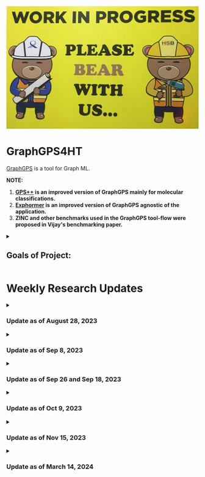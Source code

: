<img title="This Week's Update" alt="Alt text" src="WIP.jpeg">


# GraphGPS4HT

[GraphGPS](https://proceedings.neurips.cc/paper_files/paper/2022/file/5d4834a159f1547b267a05a4e2b7cf5e-Paper-Conference.pdf) is a tool for Graph ML. 

**NOTE:** 
1. **[GPS++](https://arxiv.org/pdf/2212.02229.pdf) is an improved version of GraphGPS mainly for molecular classifications.**
2. **[Exphormer](https://github.com/hamed1375/Exphormer) is an improved version of GraphGPS agnostic of the application.**
3. **ZINC and other benchmarks used in the GraphGPS tool-flow were proposed in Vijay's benchmarking paper.**

<details>
  
  <summary> 
    
  ## Goals of Project:
    
  </summary>

1. **Train GraphGPS on HT dataset**

    a) Phases through which the training goes (**GOT A HIGH-LEVEL IDEA FROM IMPLEMENTATION PERSPECTIVE; EXPLAINED BELOW ALL THE INFORMATION I HAVE DISCOVERED SO FAR ABOUT THE OVERALL WORKFLOW OF GRAPHGPS; I WANT MORE CLARITY**) (**Done by $\color{red}{28.08.2023}$**)

    b) Where are the hyperparameters set?(**Done by $\color{red}{28.08.023}$**)

    c) Understand the meaning of the hyperparameters (**NEED TO DICUSS WITH VIJAY ABOUT THE HYPERPARAMETERS THAT I DIDN'T UNDERSTAND**)

    d) How a dataset is called? (**Done by $\color{red}{08.09.2023}$**)

    e) How to add a new dataset to GraphGPS? How to call the new dataset? (**Done by $\color{red}{08.09.2023}$**)

    f) Convert the TrustHub benchmarks using the ckt-to-graph conversion code of HW2VEC (**Work-In-Progress**)

    g) Train GraphGPS using the TrustHub graphs. Tune hyperparameters. (**Near Future**)

3. **Compare with other GNN-based tools (trained on the same dataset and tested on the same dataset).**
4. **Proliferate the TrustHub dataset using the [GAINESIS tool](https://www.mdpi.com/2079-9292/11/2/245), [S. Bhunia's tool](https://arxiv.org/pdf/2204.08580.pdf) and another tool (can't recall the title; need to check my collection of papers)**
5. **Extend the work to node classification**
6. **Improve the GraphGPS tool - for HT detection or in general**

</details>

# Weekly Research Updates

<details>
  <summary> 
    
  ### Update as of August 28, 2023
  
  </summary>

<details>
  <summary> 
    
## Workflow of GraphGPS (in Short):

 </summary>

**Parse arguments of the execution command from CLI** 

⬇️

**Extract the location of configuration file from the list of arguments** 

⬇️

**Set default values of parameters of the experiment** 

⬇️

**Load configurations from the above configuration file  and also any configuration specifically mentioned  through command line** 

 ⬇️

**Set output directory where the results are stored** 

⬇️

**Combine the configurations specified in the user-given configuration file and the default values of unspecified configurations from `graphgym/config.py` and from the configuration files in `graphgps/config` into the `config.yaml` file in `custom_out_dir`**

⬇️

**create run-directory (in `custom_out_dir`) during each run of experiment** 

⬇️

**create dataset loader, a logger that logs info in `logging.log` inside the run-directory, create model, optimizer and an LR scheduler**

⬇️

**Perform training**

⬇️

**Display best epoch and the corresponding performances on training, validation and test sets.**

</details>

<details>
  
<summary>
  
## Steps in GrahGPS Workflow (in Detail):

</summary>

1. Load cmd line args
```
args = parse_args()
print (args)
```
args: `Namespace(cfg_file='configs/GPS/zinc-GPS+RWSE.yaml', repeat=1, mark_done=False, opts=['wandb.use', 'False'])`

Parses the command line for arguments like `cfg` - configuration file path, `repeat` - the number of repeated jobs, `mark_done` - marking yaml as done after a job has finished, `opt` - configuration options.

The configurations for the executed experiment (`python main.py --cfg configs/GPS/zinc-GPS+RWSE.yaml  wandb.use False`) are given in the file: `configs/GPS/zinc-GPS+RWSE.yaml`

The default values of these and other unspecified parameters in this file are stated in the `set_cfg(cfg)` method of the file:  https://github.com/snap-stanford/GraphGym/blob/master/graphgym/config.py

Note that some of the parameters in `configs/GPS/zinc-GPS+RWSE.yaml` are custom defined for this project and not present in the `set_cfg` method. The default values of these custom parameters are stated in https://github.com/rampasek/GraphGPS/tree/main/graphgps/config

The `set_cfg()` method combines the default values of the parameters of GraphGym and those of the custom parameters of the project. This is done by the following code snippet in `set_cfg()`:

```
for func in register.config_dict.values():
        func(cfg)
```
:thinking: :thinking: :thinking:<span style="color:red">**I AM STILL NOT CLEAR ABOUT HOW THE** </span> `config_dict` <span style="color:red"> **DICTIONARY IS POPULATED WITH KEYS AND VALUES. WHICH CODE CARRIES IT OUT?** </span>:thinking: :thinking: :thinking:

2. Load config file
```
    set_cfg(cfg)
    load_cfg(cfg, args)
    custom_set_out_dir(cfg, args.cfg_file, cfg.name_tag)
    dump_cfg(cfg)
```
**set_cfg(cfg)**: Sets default values of parameters of the experiment. The default values of these and other unspecified parameters in this file are stated in the `set_cfg(cfg)` method of the file:  https://github.com/snap-stanford/GraphGym/blob/master/graphgym/config.py

Note that the parameters in 'configs/GPS/zinc-GPS+RWSE.yaml' custom defined for this project are not present in the `set_cfg` method of GraphGym. The default values of these custom parameters are stated in the .py files of https://github.com/rampasek/GraphGPS/tree/main/graphgps/config

**load_cfg(cfg, args)**: Loads configurations from the configuration file mentioned in command line and also any configuration specifically mentioned  through command line.

**custom_set_out_dir(cfg, args.cfg_file, cfg.name_tag)**: result is the `custom_out_dir` (= 'results/' + 'zinc-GPS+RWSE')

**dump_cfg(cfg)**: Combines the configurations specified in the configuration file (e.g. 'configs/GPS/zinc-GPS+RWSE.yaml'; argument in CLI)  and the default values of unspecified configurations from `graphgym/config.py` to `custom_out_dir`.

3. `custom_set_run_dir(cfg, run_id)`: it sets custom output directory for each experiment run. Inside the custom output directory (here, 'results/zinc-GPS+RWSE'), a separate directory is created during each run. The title of this directory is the run-id.

4. `set_printing`: set printing options

5. Set split index (to choose which split to use in case of multiple available splits), seed, and run id as per the current run.

6. If configured for pretrained model, update `cfg` from the pretrained-model configurations in `pretrained_cfg_fname` (= `osp.join(cfg.pretrained.dir, 'config.yaml'`); e.g. `/home/sumandeb/GraphGPS/pretrained/pcqm4m-GPS+RWSE.deep/config.yaml`). This is done by `load_pretrained_model_cfg(cfg)` in `GraphGPS/graphgps/finetuning.py`

7. `seed_everything`: sets the seed for generating random numbers in pytorch

8. `create_loader()`: creates loaders for each dataset. It is in `GraphGym/graphgym/loader.py`

9. `create_logger()`: create a list of logger objects. It is in `GraphGPS/graphgps/logger.py`

10. `create_model()`: Creates and returns a Python dictionary to register a model. It is in `GraphGym/graphgym/model_builder.py`. Result of `print(f'model:{model}')` is given at the end of this note.

11. If pretrained model is provided, `init_model_from_pretrained()`: uploads the `pretrained_dict` to the `state_dict` of the model (created using `create_model()`).

12. `create_optimizer()`: It is located in `GraphGym/graphgym/optimizer.py`. It loads an ADAM or SGD optimizer as per the configurations (`config.optim`) in `results/'benchmarkname'/config.yaml`

13. `create_scheduler()`: Creates a config-driven LR scheduler. It is located in `GraphGym/graphgym/optimizer.py`

14. ```
    logging.info(model)
    logging.info(cfg)
    cfg.params = params_count(model)
    logging.info('Num parameters: %s', cfg.params)```

It logs the model, configurations and the given string+variable (`cfg.params`) into `results/'benchmark-name'/logging.log`. 
Note:`logging.info(f"some_string {some_variable}")`: Python provides a module called `logging` for logging messages. 



15. Perform training: Executed by `train_dict[cfg.train.mode](loggers, loaders, model, optimizer,scheduler)`

16. `agg_runs()`: aggregates the training, validation and test results of each epoch and prints the best epoch and the corresponding statistics.


Upon executing the command `python main.py --cfg configs/GPS/zinc-GPS+RWSE.yaml  wandb.use False`,  the details of the training, validation, testing of an epoch , say epoch 1291, are output as:
```
train: {'epoch': 1291, 'time_epoch': 18.93798, 'eta': 13315.24609, 'eta_hours': 3.69868, 'loss': 0.02500516, 'lr': 0.00029223, 'params': 423717, 'time_iter': 0.0605, 'mae': 0.02501, 'r2': 0.9997, 'spearmanr': 0.99983, 'mse': 0.00122, 'rmse': 0.03492}

val: {'epoch': 1291, 'time_epoch': 0.4733, 'loss': 0.08178774, 'lr': 0, 'params': 423717, 'time_iter': 0.01479, 'mae': 0.08179, 'r2': 0.96319, 'spearmanr': 0.99765, 'mse': 0.145, 'rmse': 0.38079}

test: {'epoch': 1291, 'time_epoch': 0.46763, 'loss': 0.07286437, 'lr': 0, 'params': 423717, 'time_iter': 0.01461, 'mae': 0.07286, 'r2': 0.99062, 'spearmanr': 0.99668, 'mse': 0.03816, 'rmse': 0.19534}
```

Aslo, the best epoch so far (at any point of training) and its essential details are summarised as follows, for each epoch until the next best epoch is found:

```
> Epoch 1999: took 20.3s (avg 19.7s) | Best so far: epoch 1291	train_loss: 0.0250 train_mae: 0.0250	val_loss: 0.0818 val_mae: 0.0818	test_loss: 0.0729 test_mae: 0.0729
```


 


## Example Configuration File: configs/GPS/zinc-GPS+RWSE.yaml

```
out_dir: results
metric_best: mae 
metric_agg: argmin 
wandb: 
  use: True 	#additional
  project: ZINC #additional
dataset:
  format: PyG-ZINC
  name: subset
  task: graph
  task_type: regression
  transductive: False
  node_encoder: True
  node_encoder_name: TypeDictNode+RWSE
  node_encoder_num_types: 28
  node_encoder_bn: False
  edge_encoder: True
  edge_encoder_name: TypeDictEdge
  edge_encoder_num_types: 4
  edge_encoder_bn: False
posenc_RWSE:
  enable: True 				#additional
  kernel:
    times_func: range(1,21) #additional
  model: Linear 			#additional
  dim_pe: 28 				#additional
  raw_norm_type: BatchNorm 	#additional
train:
  mode: custom
  batch_size: 32
  eval_period: 1
  ckpt_period: 100
model:
  type: GPSModel
  loss_fun: l1
  edge_decoding: dot
  graph_pooling: add
gt:
  layer_type: GINE+Transformer  # CustomGatedGCN+Performer 		#additional
  layers: 10 													#additional
  n_heads: 4 													#additional
  dim_hidden: 64  # `gt.dim_hidden` must match `gnn.dim_inner` 	#additional
  dropout: 0.0 													#additional
  attn_dropout: 0.5 											#additional
  layer_norm: False 											#additional
  batch_norm: True 												#additional
gnn:
  head: san_graph
  layers_pre_mp: 0
  layers_post_mp: 3  # Not used when `gnn.head: san_graph`
  dim_inner: 64  # `gt.dim_hidden` must match `gnn.dim_inner`
  batchnorm: True
  act: relu
  dropout: 0.0
  agg: mean
  normalize_adj: False
optim:
```

### GNN Model: 

**Output of print(f'model:{model}')**

**🤔 🤔 NEED TO DISCUSS WITH VIJAY TO UNDERSTAND THE MEANING OF EACH OF THE FOLLOWING DETAILS 🤔 🤔**

```
model:GraphGymModule(
  (model): GPSModel(
    (encoder): FeatureEncoder(
      (node_encoder): Concat2NodeEncoder(
        (encoder1): AtomEncoder(
          (atom_embedding_list): ModuleList(
            (0): Embedding(119, 236)
            (1): Embedding(5, 236)
            (2): Embedding(12, 236)
            (3): Embedding(12, 236)
            (4): Embedding(10, 236)
            (5): Embedding(6, 236)
            (6): Embedding(6, 236)
            (7): Embedding(2, 236)
            (8): Embedding(2, 236)
          )
        )
        (encoder2): RWSENodeEncoder(
          (raw_norm): BatchNorm1d(16, eps=1e-05, momentum=0.1, affine=True, track_running_stats=True)
          (pe_encoder): Linear(in_features=16, out_features=20, bias=True)
        )
      )
      (edge_encoder): BondEncoder(
        (bond_embedding_list): ModuleList(
          (0): Embedding(5, 256)
          (1): Embedding(6, 256)
          (2): Embedding(2, 256)
        )
      )
    )
    (layers): Sequential(
      (0): GPSLayer(
        summary: dim_h=256, local_gnn_type=CustomGatedGCN, global_model_type=Transformer, heads=8
        (local_model): GatedGCNLayer()
        (self_attn): MultiheadAttention(
          (out_proj): NonDynamicallyQuantizableLinear(in_features=256, out_features=256, bias=True)
        )
        (norm1_local): BatchNorm1d(256, eps=1e-05, momentum=0.1, affine=True, track_running_stats=True)
        (norm1_attn): BatchNorm1d(256, eps=1e-05, momentum=0.1, affine=True, track_running_stats=True)
        (dropout_local): Dropout(p=0.1, inplace=False)
        (dropout_attn): Dropout(p=0.1, inplace=False)
        (ff_linear1): Linear(in_features=256, out_features=512, bias=True)
        (ff_linear2): Linear(in_features=512, out_features=256, bias=True)
        (act_fn_ff): GELU(approximate='none')
        (norm2): BatchNorm1d(256, eps=1e-05, momentum=0.1, affine=True, track_running_stats=True)
        (ff_dropout1): Dropout(p=0.1, inplace=False)
        (ff_dropout2): Dropout(p=0.1, inplace=False)
      )
      (1): GPSLayer(
        summary: dim_h=256, local_gnn_type=CustomGatedGCN, global_model_type=Transformer, heads=8
        (local_model): GatedGCNLayer()
        (self_attn): MultiheadAttention(
          (out_proj): NonDynamicallyQuantizableLinear(in_features=256, out_features=256, bias=True)
        )
        (norm1_local): BatchNorm1d(256, eps=1e-05, momentum=0.1, affine=True, track_running_stats=True)
        (norm1_attn): BatchNorm1d(256, eps=1e-05, momentum=0.1, affine=True, track_running_stats=True)
        (dropout_local): Dropout(p=0.1, inplace=False)
        (dropout_attn): Dropout(p=0.1, inplace=False)
        (ff_linear1): Linear(in_features=256, out_features=512, bias=True)
        (ff_linear2): Linear(in_features=512, out_features=256, bias=True)
        (act_fn_ff): GELU(approximate='none')
        (norm2): BatchNorm1d(256, eps=1e-05, momentum=0.1, affine=True, track_running_stats=True)
        (ff_dropout1): Dropout(p=0.1, inplace=False)
        (ff_dropout2): Dropout(p=0.1, inplace=False)
      )
      (2): GPSLayer(
        summary: dim_h=256, local_gnn_type=CustomGatedGCN, global_model_type=Transformer, heads=8
        (local_model): GatedGCNLayer()
        (self_attn): MultiheadAttention(
          (out_proj): NonDynamicallyQuantizableLinear(in_features=256, out_features=256, bias=True)
        )
        (norm1_local): BatchNorm1d(256, eps=1e-05, momentum=0.1, affine=True, track_running_stats=True)
        (norm1_attn): BatchNorm1d(256, eps=1e-05, momentum=0.1, affine=True, track_running_stats=True)
        (dropout_local): Dropout(p=0.1, inplace=False)
        (dropout_attn): Dropout(p=0.1, inplace=False)
        (ff_linear1): Linear(in_features=256, out_features=512, bias=True)
        (ff_linear2): Linear(in_features=512, out_features=256, bias=True)
        (act_fn_ff): GELU(approximate='none')
        (norm2): BatchNorm1d(256, eps=1e-05, momentum=0.1, affine=True, track_running_stats=True)
        (ff_dropout1): Dropout(p=0.1, inplace=False)
        (ff_dropout2): Dropout(p=0.1, inplace=False)
      )
      (3): GPSLayer(
        summary: dim_h=256, local_gnn_type=CustomGatedGCN, global_model_type=Transformer, heads=8
        (local_model): GatedGCNLayer()
        (self_attn): MultiheadAttention(
          (out_proj): NonDynamicallyQuantizableLinear(in_features=256, out_features=256, bias=True)
        )
        (norm1_local): BatchNorm1d(256, eps=1e-05, momentum=0.1, affine=True, track_running_stats=True)
        (norm1_attn): BatchNorm1d(256, eps=1e-05, momentum=0.1, affine=True, track_running_stats=True)
        (dropout_local): Dropout(p=0.1, inplace=False)
        (dropout_attn): Dropout(p=0.1, inplace=False)
        (ff_linear1): Linear(in_features=256, out_features=512, bias=True)
        (ff_linear2): Linear(in_features=512, out_features=256, bias=True)
        (act_fn_ff): GELU(approximate='none')
        (norm2): BatchNorm1d(256, eps=1e-05, momentum=0.1, affine=True, track_running_stats=True)
        (ff_dropout1): Dropout(p=0.1, inplace=False)
        (ff_dropout2): Dropout(p=0.1, inplace=False)
      )
      (4): GPSLayer(
        summary: dim_h=256, local_gnn_type=CustomGatedGCN, global_model_type=Transformer, heads=8
        (local_model): GatedGCNLayer()
        (self_attn): MultiheadAttention(
          (out_proj): NonDynamicallyQuantizableLinear(in_features=256, out_features=256, bias=True)
        )
        (norm1_local): BatchNorm1d(256, eps=1e-05, momentum=0.1, affine=True, track_running_stats=True)
        (norm1_attn): BatchNorm1d(256, eps=1e-05, momentum=0.1, affine=True, track_running_stats=True)
        (dropout_local): Dropout(p=0.1, inplace=False)
        (dropout_attn): Dropout(p=0.1, inplace=False)
        (ff_linear1): Linear(in_features=256, out_features=512, bias=True)
        (ff_linear2): Linear(in_features=512, out_features=256, bias=True)
        (act_fn_ff): GELU(approximate='none')
        (norm2): BatchNorm1d(256, eps=1e-05, momentum=0.1, affine=True, track_running_stats=True)
        (ff_dropout1): Dropout(p=0.1, inplace=False)
        (ff_dropout2): Dropout(p=0.1, inplace=False)
      )
      (5): GPSLayer(
        summary: dim_h=256, local_gnn_type=CustomGatedGCN, global_model_type=Transformer, heads=8
        (local_model): GatedGCNLayer()
        (self_attn): MultiheadAttention(
          (out_proj): NonDynamicallyQuantizableLinear(in_features=256, out_features=256, bias=True)
        )
        (norm1_local): BatchNorm1d(256, eps=1e-05, momentum=0.1, affine=True, track_running_stats=True)
        (norm1_attn): BatchNorm1d(256, eps=1e-05, momentum=0.1, affine=True, track_running_stats=True)
        (dropout_local): Dropout(p=0.1, inplace=False)
        (dropout_attn): Dropout(p=0.1, inplace=False)
        (ff_linear1): Linear(in_features=256, out_features=512, bias=True)
        (ff_linear2): Linear(in_features=512, out_features=256, bias=True)
        (act_fn_ff): GELU(approximate='none')
        (norm2): BatchNorm1d(256, eps=1e-05, momentum=0.1, affine=True, track_running_stats=True)
        (ff_dropout1): Dropout(p=0.1, inplace=False)
        (ff_dropout2): Dropout(p=0.1, inplace=False)
      )
      (6): GPSLayer(
        summary: dim_h=256, local_gnn_type=CustomGatedGCN, global_model_type=Transformer, heads=8
        (local_model): GatedGCNLayer()
        (self_attn): MultiheadAttention(
          (out_proj): NonDynamicallyQuantizableLinear(in_features=256, out_features=256, bias=True)
        )
        (norm1_local): BatchNorm1d(256, eps=1e-05, momentum=0.1, affine=True, track_running_stats=True)
        (norm1_attn): BatchNorm1d(256, eps=1e-05, momentum=0.1, affine=True, track_running_stats=True)
        (dropout_local): Dropout(p=0.1, inplace=False)
        (dropout_attn): Dropout(p=0.1, inplace=False)
        (ff_linear1): Linear(in_features=256, out_features=512, bias=True)
        (ff_linear2): Linear(in_features=512, out_features=256, bias=True)
        (act_fn_ff): GELU(approximate='none')
        (norm2): BatchNorm1d(256, eps=1e-05, momentum=0.1, affine=True, track_running_stats=True)
        (ff_dropout1): Dropout(p=0.1, inplace=False)
        (ff_dropout2): Dropout(p=0.1, inplace=False)
      )
      (7): GPSLayer(
        summary: dim_h=256, local_gnn_type=CustomGatedGCN, global_model_type=Transformer, heads=8
        (local_model): GatedGCNLayer()
        (self_attn): MultiheadAttention(
          (out_proj): NonDynamicallyQuantizableLinear(in_features=256, out_features=256, bias=True)
        )
        (norm1_local): BatchNorm1d(256, eps=1e-05, momentum=0.1, affine=True, track_running_stats=True)
        (norm1_attn): BatchNorm1d(256, eps=1e-05, momentum=0.1, affine=True, track_running_stats=True)
        (dropout_local): Dropout(p=0.1, inplace=False)
        (dropout_attn): Dropout(p=0.1, inplace=False)
        (ff_linear1): Linear(in_features=256, out_features=512, bias=True)
        (ff_linear2): Linear(in_features=512, out_features=256, bias=True)
        (act_fn_ff): GELU(approximate='none')
        (norm2): BatchNorm1d(256, eps=1e-05, momentum=0.1, affine=True, track_running_stats=True)
        (ff_dropout1): Dropout(p=0.1, inplace=False)
        (ff_dropout2): Dropout(p=0.1, inplace=False)
      )
      (8): GPSLayer(
        summary: dim_h=256, local_gnn_type=CustomGatedGCN, global_model_type=Transformer, heads=8
        (local_model): GatedGCNLayer()
        (self_attn): MultiheadAttention(
          (out_proj): NonDynamicallyQuantizableLinear(in_features=256, out_features=256, bias=True)
        )
        (norm1_local): BatchNorm1d(256, eps=1e-05, momentum=0.1, affine=True, track_running_stats=True)
        (norm1_attn): BatchNorm1d(256, eps=1e-05, momentum=0.1, affine=True, track_running_stats=True)
        (dropout_local): Dropout(p=0.1, inplace=False)
        (dropout_attn): Dropout(p=0.1, inplace=False)
        (ff_linear1): Linear(in_features=256, out_features=512, bias=True)
        (ff_linear2): Linear(in_features=512, out_features=256, bias=True)
        (act_fn_ff): GELU(approximate='none')
        (norm2): BatchNorm1d(256, eps=1e-05, momentum=0.1, affine=True, track_running_stats=True)
        (ff_dropout1): Dropout(p=0.1, inplace=False)
        (ff_dropout2): Dropout(p=0.1, inplace=False)
      )
      (9): GPSLayer(
        summary: dim_h=256, local_gnn_type=CustomGatedGCN, global_model_type=Transformer, heads=8
        (local_model): GatedGCNLayer()
        (self_attn): MultiheadAttention(
          (out_proj): NonDynamicallyQuantizableLinear(in_features=256, out_features=256, bias=True)
        )
        (norm1_local): BatchNorm1d(256, eps=1e-05, momentum=0.1, affine=True, track_running_stats=True)
        (norm1_attn): BatchNorm1d(256, eps=1e-05, momentum=0.1, affine=True, track_running_stats=True)
        (dropout_local): Dropout(p=0.1, inplace=False)
        (dropout_attn): Dropout(p=0.1, inplace=False)
        (ff_linear1): Linear(in_features=256, out_features=512, bias=True)
        (ff_linear2): Linear(in_features=512, out_features=256, bias=True)
        (act_fn_ff): GELU(approximate='none')
        (norm2): BatchNorm1d(256, eps=1e-05, momentum=0.1, affine=True, track_running_stats=True)
        (ff_dropout1): Dropout(p=0.1, inplace=False)
        (ff_dropout2): Dropout(p=0.1, inplace=False)
      )
      (10): GPSLayer(
        summary: dim_h=256, local_gnn_type=CustomGatedGCN, global_model_type=Transformer, heads=8
        (local_model): GatedGCNLayer()
        (self_attn): MultiheadAttention(
          (out_proj): NonDynamicallyQuantizableLinear(in_features=256, out_features=256, bias=True)
        )
        (norm1_local): BatchNorm1d(256, eps=1e-05, momentum=0.1, affine=True, track_running_stats=True)
        (norm1_attn): BatchNorm1d(256, eps=1e-05, momentum=0.1, affine=True, track_running_stats=True)
        (dropout_local): Dropout(p=0.1, inplace=False)
        (dropout_attn): Dropout(p=0.1, inplace=False)
        (ff_linear1): Linear(in_features=256, out_features=512, bias=True)
        (ff_linear2): Linear(in_features=512, out_features=256, bias=True)
        (act_fn_ff): GELU(approximate='none')
        (norm2): BatchNorm1d(256, eps=1e-05, momentum=0.1, affine=True, track_running_stats=True)
        (ff_dropout1): Dropout(p=0.1, inplace=False)
        (ff_dropout2): Dropout(p=0.1, inplace=False)
      )
      (11): GPSLayer(
        summary: dim_h=256, local_gnn_type=CustomGatedGCN, global_model_type=Transformer, heads=8
        (local_model): GatedGCNLayer()
        (self_attn): MultiheadAttention(
          (out_proj): NonDynamicallyQuantizableLinear(in_features=256, out_features=256, bias=True)
        )
        (norm1_local): BatchNorm1d(256, eps=1e-05, momentum=0.1, affine=True, track_running_stats=True)
        (norm1_attn): BatchNorm1d(256, eps=1e-05, momentum=0.1, affine=True, track_running_stats=True)
        (dropout_local): Dropout(p=0.1, inplace=False)
        (dropout_attn): Dropout(p=0.1, inplace=False)
        (ff_linear1): Linear(in_features=256, out_features=512, bias=True)
        (ff_linear2): Linear(in_features=512, out_features=256, bias=True)
        (act_fn_ff): GELU(approximate='none')
        (norm2): BatchNorm1d(256, eps=1e-05, momentum=0.1, affine=True, track_running_stats=True)
        (ff_dropout1): Dropout(p=0.1, inplace=False)
        (ff_dropout2): Dropout(p=0.1, inplace=False)
      )
      (12): GPSLayer(
        summary: dim_h=256, local_gnn_type=CustomGatedGCN, global_model_type=Transformer, heads=8
        (local_model): GatedGCNLayer()
        (self_attn): MultiheadAttention(
          (out_proj): NonDynamicallyQuantizableLinear(in_features=256, out_features=256, bias=True)
        )
        (norm1_local): BatchNorm1d(256, eps=1e-05, momentum=0.1, affine=True, track_running_stats=True)
        (norm1_attn): BatchNorm1d(256, eps=1e-05, momentum=0.1, affine=True, track_running_stats=True)
        (dropout_local): Dropout(p=0.1, inp

```
</details>
</details>

<details>
  <summary> 
    
  ### Update as of Sep 8, 2023 
  
  </summary>

### Loading Custom Datasets in PyG

PyG is based on PyTorch. **PyTorch provides two data primitives that allow you to use pre-loaded datasets as well as your own data**:

  - **`torch.utils.data.Dataset`**: an abstract class representing a dataset. Its `__init__` constructor stores the data samples and their corresponding labels.  
    - **PyTorch provides a number of pre-loaded datasets that subclass `torch.utils.data.Dataset` and implement functions specific to the particular data**.
    - The `torch.utils.data.Dataset` has the `__getitem__` and `__len__` methods implemented in it.
    - **The `Dataset` object behaves like any Python iterable, such as a list or a tuple.**
  - **`torch.utils.data.DataLoader`**: The `Dataset` object can be passed to  `torch.utils.data.DataLoader`. **The `Dataloader` is an iterator that iterates over the `Dataset` object.** It:
    - **forms mini-batches of data samples**,
    - **loads multiple samples in parallel** using `torch.multiprocessing` workers, and
    - **shuffles** the data at the end of each epoch.


A Dataset class has three functions: `__init__`, `__len__`, and `__getitem__`. 

1. **The `__init__` function is run once when instantiating the Dataset object. We initialize the directory containing the images, the annotations file, and both transforms.**

2. **The `__len__` function (called as `len(CustomImageDataset)`) returns the number of samples in our dataset.**

3. **The `__getitem__` function provides access to the data samples in the dataset by supporting indexing operation. For example, dataset[i] retrieves the i-th data sample.** Based on the index, it:
    - identifies the image’s location on disk,
    - converts that to a tensor using `read_image`,
    - retrieves the corresponding label from the csv data in `self.img_labels`,
    - calls the transform functions on them (if applicable), and
    - returns the tensor image and corresponding label in a tuple.

### An example of custom dataset:
```
class SimpleDataset(Dataset):
    # defining values in the constructor
    def __init__(self, data_length = 20, transform = None):
        self.x = 3 * torch.eye(data_length, 2)
        self.y = torch.eye(data_length, 4)
        self.transform = transform
        self.len = data_length
     
    # Getting the data samples
    def __getitem__(self, idx):
        sample = self.x[idx], self.y[idx]
        if self.transform:
            sample = self.transform(sample)     
        return sample
    
    # Getting data size/length
    def __len__(self):
        return self.len
```
**In the object constructor `__init__`, we have created the values of features and targets, namely x and y, assigning their values to the tensors `self.x` and `self.y`.** Each tensor carries 20 data samples while the attribute data_length stores the number of data samples. 

```
dataset = SimpleDataset()
print("length of the SimpleDataset object: ", len(dataset))
print("accessing value at index 1 of the simple_dataset object: ", dataset[1])
```
This prints:
```
length of the SimpleDataset object:  20
accessing value at index 1 of the simple_dataset object:  (tensor([0., 3.]), tensor([0., 1., 0., 0.]))
```
**The behavior of the SimpleDataset object is like any Python iterable, such as a list or a tuple.**

```

for i in range(4):
    x, y = dataset[i]
    print(x, y)
```
This prints:

```
tensor([3., 0.]) tensor([1., 0., 0., 0.])
tensor([0., 3.]) tensor([0., 1., 0., 0.])
tensor([0., 0.]) tensor([0., 0., 1., 0.])
tensor([0., 0.]) tensor([0., 0., 0., 1.])
```

### Another Example of Custom Dataset Creation:

```
import os
import pandas as pd
from torchvision.io import read_image

class CustomImageDataset(Dataset):
    def __init__(self, annotations_file, img_dir, transform=None, target_transform=None):
        self.img_labels = pd.read_csv(annotations_file)
        self.img_dir = img_dir
        self.transform = transform
        self.target_transform = target_transform

    def __len__(self):
        return len(self.img_labels)

    def __getitem__(self, idx):
        img_path = os.path.join(self.img_dir, self.img_labels.iloc[idx, 0])
        image = read_image(img_path)
        label = self.img_labels.iloc[idx, 1]
        if self.transform:
            image = self.transform(image)
        if self.target_transform:
            label = self.target_transform(label)
        return image, label
```
### Calling a dataset

All the datasets have almost similar API. They all have two common arguments: `transform` and `target_transform` to transform the input and the target, respectively. **You can also create your own datasets using the provided [base classes](https://pytorch.org/vision/stable/datasets.html#base-classes-datasets).**

Here is an example of how to load the Fashion-MNIST dataset from TorchVision. Fashion-MNIST consists of 60,000 training examples and 10,000 test examples. Each example comprises a 28×28 grayscale image and an associated label from one of 10 classes. We load the FashionMNIST Dataset with the following parameters:

1. **`root` is the path where the train/test data is stored**
2. **`train` specifies training or test dataset**
3. **`download=True` downloads the data from the internet if it’s not available at root**
4. **`transform` and `target_transform` specify the feature and label transformations**


```
import torch
from torch.utils.data import Dataset
from torchvision import datasets
from torchvision.transforms import ToTensor
import matplotlib.pyplot as plt


training_data = datasets.FashionMNIST(
    root="data",
    train=True,
    download=True,
    transform=ToTensor()
)

test_data = datasets.FashionMNIST(
    root="data",
    train=False,
    download=True,
    transform=ToTensor()
)

```
We can index `Datasets` manually like a list:  

```
for index in range(len(training_data)):
    img, label = training_data[index] 
```

Here, the index-based access to the individual samples in the dataset is provided by the `__getitem__` function.

**As seen, the `Dataset` retrieves our dataset’s features and labels, one sample at a time. But, while training a model, we typically want to pass samples in mini-batches, reshuffle the data to form new mini-batches after every epoch (to reduce model overfitting), and use Python’s multiprocessing to speed up data retrieval. `DataLoader` is an iterable that abstracts all these complexities for us through a simple API.**

```
from torch.utils.data import DataLoader

train_dataloader = DataLoader(training_data, batch_size=64, shuffle=True)
test_dataloader = DataLoader(test_data, batch_size=64, shuffle=True)

```
Having loaded that dataset into the DataLoader, one can iterate through the dataset as needed. **Each time the `DataLoader` returns a new mini-batch of `train_features` and `train_labels` (containing `batch_size=64` features and labels respectively).** Because we specified `shuffle=True`, after we iterate over all batches the data is shuffled.

```
# Display image and label.
train_features, train_labels = next(iter(train_dataloader))
print(f"Feature batch shape: {train_features.size()}")
print(f"Labels batch shape: {train_labels.size()}")
img = train_features[0].squeeze()
label = train_labels[0]
plt.imshow(img, cmap="gray")
plt.show()
print(f"Label: {label}")
```
### Another Example of Custom Dataset

Download the dataset from [here](https://download.pytorch.org/tutorial/faces.zip) so that the images are in a directory named ‘data/faces/’. Dataset comes with a csv file with annotations which looks like this:

```
image_name,part_0_x,part_0_y,part_1_x,part_1_y,part_2_x, ... ,part_67_x,part_67_y
0805personali01.jpg,27,83,27,98, ... 84,134
1084239450_e76e</details>00b7e7.jpg,70,236,71,257, ... ,128,312
```

```
class FaceLandmarksDataset(Dataset):
    """Face Landmarks dataset."""

# Read the csv in __init__ but leave the reading of images to __getitem__. This is memory efficient because
# all the images are not stored in the memory at once but read as required.

    def __init__(self, csv_file, root_dir, transform=None):
        """
        Arguments:
            csv_file (string): Path to the csv file with annotations.
            root_dir (string): Directory with all the images.
            transform (callable, optional): Optional transform to be applied
                on a sample.
        """
        self.landmarks_frame = pd.read_csv(csv_file)
        self.root_dir = root_dir

        # Our dataset will take an optional argument transform so that any required processing can be applied on the sample.
        self.transform = transform 

    def __len__(self):
        return len(self.landmarks_frame)

# Sample of our dataset will be a dict {'image': image, 'landmarks': landmarks}.

    def __getitem__(self, idx):
        if torch.is_tensor(idx):
            idx = idx.tolist()

        img_name = os.path.join(self.root_dir,
                                self.landmarks_frame.iloc[idx, 0])
        image = io.imread(img_name)
        landmarks = self.landmarks_frame.iloc[idx, 1:]
        landmarks = np.array([landmarks], dtype=float).reshape(-1, 2)
        sample = {'image': image, 'landmarks': landmarks}

        if self.transform:
            sample = self.transform(sample)

        return sample

# Instantiate an object of this dataset class and iterate through the data samples.

face_dataset = FaceLandmarksDataset(csv_file='data/faces/face_landmarks.csv',
                                    root_dir='data/faces/')

for i, sample in enumerate(face_dataset):

```
**Remember that the `DataLoader` object is an iterator, not the `Dataset` object. So, you need to enumerate the `Dataset` in order to iterate it.**

**No need to write the dataloader. Just have to call one.**

```
 DataLoader(dataset,                     # a Dataset object to load data from
            batch_size=1,                # Number of samples per batch
            shuffle=False,               # shuffle the dataset to form new batches at the end of each epoch
            sampler=None,                # specify a custom Sampler object that at each time yields the next index/key to fetch. If specified, shuffle must not be specified.
            batch_sampler=None,          # like sampler, but returns a batch of indices at a time. Mutually exclusive with batch_size, shuffle, sampler, and drop_last.
            num_workers=0,               # how many subprocesses to use for data loading. 0 means that the data will be loaded in the main process. (default: 0)
            collate_fn=None,             # merges a list of samples to form a mini-batch of Tensor(s). Used when using batched loading from a map-style dataset.
            pin_memory=False,            # If True, the data loader will copy Tensors into device/CUDA pinned memory before returning them. 
            drop_last=False,             # set to True to drop the last incomplete batch, if the dataset size is not divisible by the batch size.
            timeout=0,
            worker_init_fn=None, *,
            prefetch_factor=2,
            persistent_workers=False)

```
1. The most important argument of `DataLoader` constructor is **`dataset`**, which indicates a `Dataset` object to load data from. PyTorch supports two different types of datasets:
  - map-style datasets: A map-style dataset implements the `__getitem__` and `__len__` protocols, and represents a map from $\color{red}{indices/keys}$ to data samples. For example, such a dataset, when accessed with dataset[idx], could read the idx-th image and its corresponding label from a folder on the disk.
  - iterable-style datasets: An iterable-style dataset is an instance of a subclass of IterableDataset that implements the `__iter__` protocol, and represents an iterable over data samples. This type of dataset is particularly suitable for cases where random reads are expensive or even improbable, and where the batch size depends on the fetched data. For example, such a dataset, when called `iter(dataset)`, could return a stream of data reading from a database, a remote server, or even logs generated in real time.
2.  If the `shuffle` argument to a `DataLoader` is `True`, a sampler will randomly shuffle the data samples after each epoch. If this argument is set `False`, a sampler will produce the same sequence of indices of data samples after each epoch.
  - `torch.utils.data.Sampler` classes are used to specify the sequence of $\color{red}{indices/keys}$ used in data loading. They are iterable objects (list, etc.) over the indices to datasets.
3. The `sampler` argument is used to specify a custom `Sampler` object that at each time yields the next $\color{red}{index/key}$ to fetch. If specified, `shuffle` must not be specified.
4. For map-style datasets, the sampler is either provided by user or constructed based on the `shuffle` argument. 
5. The `batch_sampler` argument takes a custom sampler that yields a list of batch indices at a time. Mutually exclusive with `batch_size`, `shuffle`, `sampler`, and `drop_last`.
Example:

```
        >>> list(SequentialSampler(range(10)), batch_size=3, drop_last=False)
        [0, 1, 2, 3, 4, 5, 6, 7, 8, 9]
        >>> list(BatchSampler(SequentialSampler(range(10)), batch_size=3, drop_last=False))
        [[0, 1, 2], [3, 4, 5], [6, 7, 8], [9]]
        >>> list(BatchSampler(SequentialSampler(range(10)), batch_size=3, drop_last=True))
        [[0, 1, 2], [3, 4, 5], [6, 7, 8]]

```
6. When the `drop_last` argument is set to `True`, the `Dataloader` drops the last non-full batch of data samples from the list of batches of indices.

`DataLoader` fetches a minibatch of data and collates them into batched samples, i.e., containing Tensors with one dimension being the batch dimension (usually the first). 
7. After fetching a list of samples using the list (as shown above) of indices produced by the batch sampler, the function passed as the `collate_fn` argument is used to collate lists of samples into batches. For instance, if each data sample consists of a 3-channel image and an integral class label, i.e., each element of the dataset returns a tuple (image, class_index), the default `collate_fn` collates a list of such tuples into a single tuple of a batched image tensor and a batched class label Tensor. It preserves the data structure, e.g., if each sample is a dictionary, it outputs a dictionary with the same set of keys but batched Tensors as values (or lists if the values can not be converted into Tensors). Same for list s, tuple s, namedtuple s, etc.
```
for indices in batch_sampler:
    yield collate_fn([dataset[i] for i in indices])
```
Examples of collation:

```
>>> # Example with a batch of `int`s:
>>> default_collate([0, 1, 2, 3])
tensor([0, 1, 2, 3])
>>> # Example with a batch of `str`s:
>>> default_collate(['a', 'b', 'c'])
['a', 'b', 'c']
>>> # Example with `Map` inside the batch:
>>> default_collate([{'A': 0, 'B': 1}, {'A': 100, 'B': 100}])
{'A': tensor([  0, 100]), 'B': tensor([  1, 100])}
>>> # Example with `NamedTuple` inside the batch:
>>> Point = namedtuple('Point', ['x', 'y'])
>>> default_collate([Point(0, 0), Point(1, 1)])
Point(x=tensor([0, 1]), y=tensor([0, 1]))
>>> # Example with `Tuple` inside the batch:
>>> default_collate([(0, 1), (2, 3)])
[tensor([0, 2]), tensor([1, 3])]
>>> # Example with `List` inside the batch:
>>> default_collate([[0, 1], [2, 3]])
[tensor([0, 2]), tensor([1, 3])]
```

One of the first pieces of information in every deep learning course is that we perform training/inferencing in batches. Most of the time, a batch is just a number of stacked examples. But in some cases, we would like to modify how it is created.

First things first, let’s investigate what happens in the default case. Assume we have the following toy dataset. It contains four examples, three features each.
```
import torch
from torch.utils.data import DataLoader
import numpy as np

data = np.array([
    [0.1, 7.4, 0],
    [-0.2, 5.3, 0],
    [0.2, 8.2, 1],
    [0.2, 7.7, 1]])
print(data)
```

If we ask a loader for a batch, we will see the following (note that I set shuffle=False to eliminate randomness):

```
loader = DataLoader(data, batch_size=2, shuffle=False)
batch = next(iter(loader))
print(batch)

# tensor([[ 0.1000,  7.4000,  0.0000],
#         [-0.2000,  5.3000,  0.0000]], dtype=torch.float64)
```

No surprise, but let’s formalize what was has been done:

  - Loader selected 2 items from the dataset.

  - Those items were converted into a tensor (2 items of size 3).

  - A new tensor was created (2x3) and returned.

Default setup also allows us to use dictionaries. Let’s see an example:

```
from pprint import pprint
# now dataset is a list of dicts
dict_data = [
    {'x1': 0.1, 'x2': 7.4, 'y': 0},
    {'x1': -0.2, 'x2': 5.3, 'y': 0},
    {'x1': 0.2, 'x2': 8.2, 'y': 1},
    {'x1': 0.2, 'x2': 7.7, 'y': 10},
]
pprint(dict_data)
# [{'x1': 0.1, 'x2': 7.4, 'y': 0},
# {'x1': -0.2, 'x2': 5.3, 'y': 0},
# {'x1': 0.2, 'x2': 8.2, 'y': 1},
# {'x1': 0.2, 'x2': 7.7, 'y': 10}]

loader = DataLoader(dict_data, batch_size=2, shuffle=False)
batch = next(iter(loader))
pprint(batch)
# {'x1': tensor([ 0.1000, -0.2000], dtype=torch.float64),
#  'x2': tensor([7.4000, 5.3000], dtype=torch.float64),
#  'y': tensor([0, 0])}
```

The loader was smart enough to correctly repack data from a list of dicts. 🤔🤔🤔 **THIS IS NOT CLEAR IN CONTEXT OF REAL DATASETS BECAUSE ALL SAMPLES MAY NOT HAVE THE SAME SET OF KEYS OR INDICES.** 🤔🤔🤔

A custom `collate_fn` can be used to customize collation, e.g., padding sequential data to the maximum length of a batch.
```
>>> # Two options to extend `default_collate` to handle specific type
>>> # Option 1: Write custom collate function and invoke `default_collate`
>>> def custom_collate(batch):
...     elem = batch[0]
...     if isinstance(elem, CustomType):  # Some custom condition
...         return ...
...     else:  # Fall back to `default_collate`
...         return default_collate(batch)
>>> # Option 2: In-place modify `default_collate_fn_map`
>>> def collate_customtype_fn(batch, *, collate_fn_map=None):
...     return ...
>>> default_collate_fn_map.update(CustoType, collate_customtype_fn)
>>> default_collate(batch)  # Handle `CustomType` automatically
```

8. When both `batch_size` and `batch_sampler` are None (default value for `batch_sampler` is already `None`), automatic batching is disabled.
9. When automatic batching is disabled, the default `collate_fn` simply converts NumPy arrays into PyTorch Tensors.
```
for index in sampler:
    yield collate_fn(dataset[index])
```
10. Setting the argument `num_workers` as a positive integer will turn on multi-process data loading with the specified number of loader worker processes. For map-style datasets, the main process generates the indices using sampler and sends them to the workers. So any shuffle randomization is done in the main process which guides loading by assigning indices to load. A `DataLoader` uses single-process data loading by default.
11. Host to GPU copies are much faster when they originate from pinned (page-locked) memory. For data loading, passing `pin_memory=True` to a DataLoader will automatically put the fetched data Tensors in pinned memory, and thus enables faster data transfer to CUDA-enabled GPUs.

</details>

<details>
<summary> 
  
### Update as of Sep 26 and Sep 18, 2023 

</summary>

**The goal is to use the circuit-to-graph conversion segment of HW2VEC tool to create a graph dataset for training GraphGPS.** So, I had multiple curiosities regarding the process of conversion of HW circuits to corresponding graphs by the HW2VEC tool. Like: 

1. Does HW2VEC convert the circuits to graphs correctly?
2. What is the process of circuit-to-graph conversion in HW2VEC?
3. How does HW2VEC generate the features of the nodes of the graph? Are these features a good representation of the circuits?
4. How do the DFG (Data Flow Graph) and the AST (Abstract Syntax Tree) of a circuit differ from each other?

I spent the past few days digging into the HW2VEC tool. I had to read the source code, put a lot of print statements in the code to get clarity, and also modify or write some code to cater the tool to my needs. **All the details of this exercise can be found [here](https://github.com/sumandeb003/MyGNNpractices/blob/d494c3611c943dd6d9a029047e9efa35a52d38e1/My%20Experiments%20with%20HW2VEC.ipynb).**

For the sake of brevity, I jot down the following key insights that I got about the tool's graph generation process. 

### Conversion of HW circuits to Graphs using HW2VEC tool
The following methods in `hw2vec/hw2graph.py` and their order constitute the ckt-to-graph conversion pipeline:

**STEP 1: `HW2GRAPH.preprocess(path/to/HW/Circuit)`** - flatten all .v files of the HW circuit to one .v file, remove comments, remove underscores, rename as `topModule.v`

⬇️

**STEP 2: `HW2GRAPH.process(path/to/topModule.v)`**  - generate AST/CFG/DFG (NetworkX object) of the `topModule.v` using Pyverilog functions.

⬇️

**STEP 3: `DataProcessor.process(NetworkX-Object)`** - normalize the graph and create node-feature vectors `X` and adjacency matrix `A`


In **Step 1**, I gave the following simple circuit (for conversion to **DFG**) as input to HW2VEC:

```verilog
module lol (  input a,  
                  input b,  
                  //input c,  
                  output out);  
  
    always @ (a or b) begin  
    out= a & b;
    //assign out = a & b;
  end  
endmodule
```

The output of Step 1 is the following file:

```verilog
module top (  input a,  
                  input b,  
                  
                  output out);  
  
    always @ (a or b) begin  
    out= a & b;
    
  end  
endmodule
```
**YOU CAN SEE THE COMMENTS IN THE INPUT ARE NOT PRESENT IN THE OUTPUT FILE.**

The output of **Step 2** is the following DFG:

```python
Nodes: 
 ['top._rn0_out_graphrename_0', 'And_graphrename_1', 'top_a', 'top_b', 'top.out_graphrename_2', 'top__rn0_out']

Edges: 
 [('top._rn0_out_graphrename_0', 'And_graphrename_1'), ('And_graphrename_1', 'top_a'), ('And_graphrename_1', 'top_b'), ('top.out_graphrename_2', 'top__rn0_out')]

Adjacency: 
 {'top._rn0_out_graphrename_0': {'And_graphrename_1': {}}, 'And_graphrename_1': {'top_a': {}, 'top_b': {}}, 'top_a': {}, 'top_b': {}, 'top.out_graphrename_2': {'top__rn0_out': {}}, 'top__rn0_out': {}}
```

The output of **Step 3** is the following normalized graph:

```python
data.label - ['_rn0_out', 'and', 'a', 'b', 'out', 'out']

number of nodes - 6

data.x - tensor([16, 11,  1,  1, 16,  1])

data.edge_index - tensor([[0, 1, 1, 4], [1, 2, 3, 5]])
```

**MY CURIOSITIES:**
1. **What does the normalization in Step 3 do?**
    - `Ans:` `DataProcessor.normalize()` determines the type of each node in the graph. The class `DataProcessor` maintains a list of all possible types of DFG nodes and a list of all possible types of AST nodes as follows:
```python
self.global_type2idx_AST_list = ['names','always','none','senslist','sens','identifier','nonblockingsubstitution',
                                         'lvalue','rvalue','intconst','pointer','ifstatement','pure numeric','assign','cond','unot','plus','land','reg','partselect','eq','lessthan','greaterthan','decl','wire',
                                         'width','output','input','moduledef','portarg','instancelist','source','description',
                                         'port','portlist','ulnot','instance','or','and','lor','block','xor','ioport',
                                         'blockingsubstitution','minus','times','casestatement','case','parameter','sll','srl',
                                         'sra','divide','systemcall','singlestatement','stringconst','noteq','concat','repeat',
                                         'integer','xnor','dimensions','length','lconcat','uminus','greatereq','initial','uor',
                                         'casexstatement','forstatement','localparam','eventstatement','mod','delaystatement',
                                         'floatconst','task','paramarg', 'paramlist', 'inout']

self.global_type2idx_DFG_list = ['concat','input','unand','unor','uxor','signal','uand','ulnot','uxnor','numeric','partselect',
                                         'and','unot','branch','or','uor','output','plus','eq','minus','xor','lor','noteq','land',
                                         'greatereq','greaterthan','sll','lessthan','times','srl','pointer','mod','divide','sra','sla',
                                         'xnor', 'lesseq']
```
**The position of a type of node in the above (relevant) list is the value of the (node) feature assigned to a node** - this is the main function of the `DataProcessor.normalize()` function. This node feature is stored in `data.x` as shown above.

**I initially thought that `from_networkx()` computes the node features.**

2. **What do the values in `data.x` and `data.edge_index` mean? How are they generated? How do they make sense?**
   - `Ans:` **Answered Above**
     
3. **Where are the node-feature vectors? If any, how are they computed?** 
   - `Ans:` **Answered Above**

4. **How are the directions of edges of a DFG stored?**
    - `Ans:` Let us consider the following adjacency matrix A = \[\[0,1,1,2,2,6\],\[1,2,3,4,5,7\]\]. The convention is that the edges are from the nodes \[0,1,1,2,2,6\] to the corresponding nodes in \[1,2,3,4,5,7\]. A\[i,j\] is an element of the adjacency matrix and represents an edge from the i-th element of the first array in A to the j-th element of the second array in A.

**SOME OBSERVATIONS:**
1. NORMALIZATION DOESN'T CHANGE THE `in_degree()` and the `out_degree()`
2. NO DIFFERENCE IN THE `in_degree()` and the `out_degree()` for AST & DFG OF THE SAME CIRCUIT
3. Pyverilog produces a graph in which the direction of the edges are reversed. The directions are from 'destination' to 'source' rather than vice versa. The directions remain reversed for combinational as well as sequential designs.
4. For the following **combinational circuit**, Pyverilog produces graph with nodes \['top.out_graphrename_0', 'And_graphrename_1', 'top_a', 'top_b'\] and edges \[('top.out_graphrename_0', 'And_graphrename_1'), ('And_graphrename_1', 'top_a'), ('And_graphrename_1', 'top_b')\]

```verilog
module lol (input a, input b, output out);  
    //always @ (a or b) begin  
    assign out = a & b;
  //end  
endmodule  
```
The corresponding graph plot is: <img src="comb_out.png">


If we render the same logic to be a **sequential circuit** - described as follows, Pyverilog produces a graph with nodes \['top._rn0_out_graphrename_0', 'And_graphrename_1', 'top_a', 'top_b', 'top.out_graphrename_2', 'top__rn0_out'\] and edges \[('top._rn0_out_graphrename_0', 'And_graphrename_1'), ('And_graphrename_1', 'top_a'), ('And_graphrename_1', 'top_b'), ('top.out_graphrename_2', 'top__rn0_out')\]

```verilog
module lol (input a, input b, output reg out)  
    always @ (a or b) begin  
    out = a & b;
  end  
endmodule  
```
The corrresponding graph plot is: <img src="always_out1.png"> <img src="always_out2.png">

5. Setting the `graph_type` in the command line didn't work. Had to edit this argument in the `use_case_1.py` file to enforce it.
6. An AST contains significantly more number of nodes than the DFG of the same circuit. While the DFG of the following circuit has 6 nodes, the AST has 57 nodes. **WHY?????????**
```verilog
module lol (  input a,  
                  input b,  
                  //input c,  
                  output out);  
  
    always @ (a or b) begin  
    out= a & b;
    //assign out = a & b;
  end  
endmodule
```
7. **CAN BETTER NODE-FEATURES BE CONSIDERED?? IF YES, WHAT ARE THEY?? (READ THE 2 PAPERS THAT PROPOSE MORE NUMBER OF NODE FEATURES - IMPORTANT: BETTER FEATURES WILL, MOST LIKELY, IMPROVE THE ACCURACY)**
    - **READ THE 13 PAPERS LISTED IN THIS REPO TO UNDERSTAND WHAT SORT OF GATE/NODE FEATURES WOULD BE BETTER FOR TROJAN DETECTION.**
8. **HOW IS THE GRAPH FEATURE GENERATED BY HW2VEC?**
9. **WHERE IS THE ONE-HOT ENCODING PART IN THE WORK-FLOW OF GRAPHGPS?**
10. **CAN PYVERILOG PARSE THROUGH GLN ALSO?**
11. **CHECK THE SURELOG TOOL AND THE GNN-RE PAPER FOR CIRCUIT-TO-GRAPH CONVERSION.** 

</details>

<details>
<summary> 
  
### Update as of Oct 9, 2023 

</summary>

**The process for converting circuits to graphs is clear to me now. I am currently converting the HT benchmarks in TrustHub to graphs. I will share the repository of graph benchmarks with trojans as soon as I finish converting all the circuits.**

## Workflow of Pyverilog

i) **Verilog HDL code (RTL)** <span style="color:red">------Parser-----></span> **AST (Abstract Syntax Tree)** <span style="color:red"> ------Dataflow Analyser-----> </span> **DFG** <span style="color:red"> ------Controlflow Analyser-----> </span> **CFG**

ii) **The tool GAINESIS takes in GLNs and inserts HTs in them. The benchmarks in TrustHub are RTLs. RTLs have to be converted to GLNs using Vivado or some other compiler tool and then fed to GAINESIS.**

iii) **At the end, we want graphs from these RTLs or GLNs. Pyverilog can produce graphs from RTLs only. So, GAINESIS won't be useful here. We will need some tool that can convert GLNs to graphs.**

## Understanding GNN training in HW2VEC:

I investigated the code of HW2VEC tool to understand its GNN training. The purpose was to get answer to my following curiosities:

1. **Do I need to one-hot encode the node features before feeding the graphs to GraphGPS?**

2. **Since our HT detection would be a graph-level classification task, does my dataset need to have the graph-level feature vector for each graph?**

3. **Do the graphs in my dataset need to have graph-level labels prior to feeding them to GraphGPS?**


Assume you have a small graph with 3 nodes and 2 edges. Here's a visual representation:

**Node 1** — **Node 2** — **Node 3**

Let's set the initial node features in `x` and the edges in `edge_index`:

**Node features** (3 nodes x 2 features per node)

```python
x = [
    [0.5, -0.5],  # Features for Node 1
    
    [0.3,  0.3],  # Features for Node 2
    
    [-0.2, 0.7]   # Features for Node 3
]
```

**Note:** If the node features (or edge features) are categorical or discrete, the features need to be one-hot encoded. The primary goal of one-hot encoding in this context is to convert discrete, categorical features into a format that can be more easily utilized by machine learning models, especially neural networks. Over time, with graph neural network training, these (initial) one-hot vectors can evolve into dense embeddings that capture the network's topology and node relationships. For large-scale graphs, directly using one-hot vectors might not be memory efficient. 

**`edge_index`:** a 2xN matrix, where N is the number of edges.
The first row represents the source nodes, and the second row represents the target nodes.

```python
edge_index = [
    [0, 1],  # Source nodes
    
    [1, 2]   # Target nodes
]
```

This `edge_index` means there's an edge from Node 1 to Node 2 and another edge from Node 2 to Node 3.

Now, let's walk through the processing loop for a single hypothetical layer:

**Step 1 - Graph Convolution:** Message passing, aggregating and updating.

Let's assume the graph convolution operation of the layer simply averages the features of the neighboring nodes. (Note: Real GNN layers would have more complex operations involving weights, biases, etc.)

Node 1 has only Node 2 as its neighbor.

Node 2 has Node 1 and Node 3 as its neighbors.

Node 3 has only Node 2 as its neighbor.

The updated `x` after this operation might look like:

```python
x = [
    [0.4,  -0.1],   # Average of Node 1 and its neighbor Node 2
    
    [0.3,  0.2], # Average of Node 2, Node 1, and Node 3
    
    [0.05,  0.5]    # Average of Node 3 and its neighbor Node 2
]
```

**Step 2 - ReLU Activation:**

After applying the ReLU activation, any negative value in x becomes 0.

The updated `x` after this operation might look like:

```python
x = [
    [0.4,  0.0],   # Average of Node 1 and its neighbor Node 2
    
    [0.3,  0.2], # Average of Node 2, Node 1, and Node 3
    
    [0.05,  0.5]    # Average of Node 3 and its neighbor Node 2
]
```

**Step 3 - Dropout:**

Let's assume self.config.dropout = 0.5, meaning there's a 50% chance each feature is set to 0.

After applying dropout (randomly), x might look like:

```python
x = [    
    [0.4,  0],  
    
    [0,  0.2],
    
    [0.05,  0]
]
```

(Note: The exact values that get zeroed out will vary due to the randomness of dropout.)

Now, if there were more layers in self.layers, this updated x would be used as input for the next layer and processed similarly.

This example simplifies many details for the sake of illustration, but it captures the essence of the loop's operations. In real-world GNNs, the convolution operation would be more complex, involving learnable parameters, different aggregation mechanisms, etc.

**Step 4 - Readout:** Done only for graph-level classification.

To perform the readout operation, we'll pool the node features to obtain a single graph-level feature representation. Given our last `x`:

```python
x = [    
    [0.4,  0],  
    
    [0,  0.2],
    
    [0.05,  0]
]
```

Let's perform each type of readout operation:

*Max Pooling*: Take the maximum value of each feature across all nodes.

Result:

```python
[0.4, 0.2]
```

*Mean Pooling*: Compute the mean of each feature across all nodes.

Result:

```python
[(0.4 + 0 + 0.05) / 3, (0 + 0.2 + 0) / 3]
= [0.15, 0.066]
```

*Add Pooling*: Sum up the features of all nodes.

Result:

```python
[0.4 + 0 + 0.05, 0 + 0.2 + 0]
= [0.45, 0.2]
```

Each of these results is a single vector, representing the entire graph. Depending on the task at hand, one type of pooling might work better than the others. The choice often depends on experimentation and the nature of the data and problem.

In real-world applications, this graph-level representation can be used as input to other layers or for tasks such as graph classification, where each entire graph is associated with a single label.

**Step 5 - Input the graph-level feature-vector to MLP for training or testing**

**Step 6 - Output from MLP**

**Step 7 - Loss Calculation**

1. Do I need to one-hot encode the node features before feeding the graphs to GraphGPS?
  - `Ans`: **Yes**. But I am not sure if the node features in my dataset need to be one-hot encoded. I guess No. Vijay said I need to on-hot encode the graphs before training GraphGPS.
2. Since our HT detection would be a graph-level classification task, does my dataset need to have the graph-level feature vector for each graph?
  - `Ans`: **No**. Because the graph-level feature vector is generated by the GNN.
3. Do the graphs in my dataset need to have graph-level labels prior to feeding them to GraphGPS?
  - `Ans`: **Yes**.




</details>

<details>
<summary> 
  
### Update as of Nov 15, 2023 

</summary>

1. I spent most of my time on gathering trojan samples and fixing them so that the can be converted to graphs for the training and the testing of GraphGPS.
2. Many of the circuits in TrustHub couldn't be converted to graphs because of any of the following reasons:
    - They are in **VHDL**
    - They are **layouts**
    - They are gate-level netlists (Verilog) having gates that can't be recognized by the Verilog-to-graph conversion tool.
    - They are unflattened Verilog designs with a `define.v` file and they use it's definitions in the constituent files
    - They have miscellaneous issues related to Verilog syntax. 
 
4. So far, I have gathered 132 Trojan-free samples and 51 Trojan-inserted samples.
5. The `TRIT` set of benchmarks has around 1000 Trojan-inserted samples, but they have some gates (from LEDA 250nm cell library) that I am not sure about. They are 1-input gates and must be either buffers or inverters. I have mailed the author of the benchmark but haven't heard from him. If we identify these gates and include them in our repository, then the size of our training and testing benchmark will be decent.
6. I had daily discussions with Gokul regarding the comparator and the BNN papers.

</details>

<details>
  <summary> 
    
  ### Update as of March 14, 2024 
  
  </summary>

1. [hw2vec/examples/use_case_2.py](https://github.com/AICPS/hw2vec/blob/545dd5947124ca2d99680508f8e7d55d60fb20d2/examples/use_case_2.py)

**Step 1: Import necessary modules and functions**

  **Step 1a: `import os, sys`** Import os and sys modules, which are standard Python modules used for interacting with the operating system and Python runtime environment, respectively..

  **Step 1b: `sys.path.append(os.path.dirname(sys.path[0]))`** modifies the Python path, so Python will look for modules in the directory one level up from the script's directory. This is typically done to allow importing modules from a parent directory.

**Step 2: Import custom modules after adjusting the path**

  **Step 2a: `from hw2vec.config import Config`** imports the Config class from a module config located within a package named hw2vec. This class is likely used to configure the experiment's settings.
  
  **Step 2b: `import models`** imports the models defined in models.py, making the classes GRAPH2VEC, GRAPH_CONV, GRAPH_POOL, and GRAPH_READOUT available in main.py.

**Step 3: Initialize configuration and prepare data**

  **Step 3a: `cfg = Config(sys.argv[1:])`** initializes a configuration object cfg by passing command-line arguments (excluding the script name). This object holds configuration settings like data paths, model parameters, etc.

  **Step 3b: `training_graphs, test_graphs = data_proc.split_dataset(ratio=cfg.ratio, seed=cfg.seed, dataset=all_graphs)`** calls a function split_dataset from an assumed data_proc module to split all_graphs into training and test sets based on a specified ratio and seed from the configuration.
  
  **Step 3c: `training_loader = DataLoader(training_graphs, shuffle=True, batch_size=cfg.batch_size)`** creates a data loader for the training graphs with shuffling enabled and batch size specified in the configuration.
  
  **Step 3d: `valid_loader = DataLoader(test_graphs, shuffle=True, batch_size=1)`** creates a data loader for the test graphs with shuffling enabled and a batch size of 1, which is commonly used for evaluation purposes.

**Step 4: Configure and initialize the model**

  **Step 4a: `model = GRAPH2VEC(cfg)`** Instantiate the `GRAPH2VEC` model with the configuration settings.

  **Step 4b:** Check if a pre-trained model path is provided in the configuration. If it is, load the model configuration and weights from the specified path.

  **Step 4c:** If no pre-trained model is specified, configure the model's layers manually. This includes setting up graph convolution layers (`GRAPH_CONV`), a pooling layer (`GRAPH_POOL`), a readout layer (`GRAPH_READOUT`), and an output layer (a linear transformation).

  **Step 4d:** Ensure the model is compatible with the configured device (e.g., CPU or GPU).

**Step 5: Train the model**

  **Step 5a: `model.to(cfg.device)`** moves the model to the specified computing device (e.g., CPU or GPU).
  
  **Step 5b: `trainer = GraphTrainer(cfg, class_weights=data_proc.get_class_weights(training_graphs))`** Create an instance of `GraphTrainer`, passing the configuration and class weights (obtained from `data_proc.get_class_weights`) as arguments. The method `get_class_weights` calculates the class weights using the `compute_class_weight` function from `sklearn.utils.class_weight`. This function is designed to mitigate the imbalance in the dataset by assigning higher weights to underrepresented classes. The 'balanced' mode automatically assigns weights inversely proportional to class frequencies in the input data. Classes with lower frequencies get higher weights, and vice versa. The `np.unique(training_labels)` call is used to identify all unique classes in the dataset, and `training_labels` is passed again as the list of labels corresponding to each training instance. 
  
  **Step 5c: `trainer.build(model)`** builds the training setup by initializing the optimizer with the model's parameters. 
  
  **Step 5d: `trainer.train(train_loader, valid_loader)`** starts training the model using the training and validation DataLoaders.

**Step 6: Evaluate the model and visualize embeddings**

  **Step 6a: `trainer.evaluate(cfg.epochs, train_loader, valid_loader)`** evaluates the trained model using the training and validation data loaders after training is complete.
  
  **Step 6b: `vis_loader = DataLoader(all_graphs, shuffle=False, batch_size=1)`** creates a data loader for all graphs without shuffling, typically used for visualization purposes.
  
  **Step 6c: `trainer.visualize_embeddings(vis_loader, "./")`** visualizes the embeddings of the graphs using the specified data loader and saves the visualizations to the current directory.

This flow describes the overall process of configuring a graph neural network model, preparing the data, training the model, and then evaluating and visualizing the results as outlined in main.py.

2. Consider a scenario where you're working with a graph dataset for molecule classification. The task is to predict whether a molecule is biologically active (class 1) or not (class 0). Let's say the dataset contains:

900 molecules that are not biologically active (class 0)
100 molecules that are biologically active (class 1)

Without class weights, the model might learn to overwhelmingly predict the majority class (class 0) because doing so would still achieve a high accuracy (90% if it always predicts class 0). However, such a model is not very useful for identifying the much rarer, but potentially more interesting, biologically active molecules.

By applying class weights, you can make the loss for the minority class (class 1) more significant. For instance, if class 0 has a weight of 1, class 1 might be given a weight of 9 (reflecting the inverse ratio of their occurrences). This adjustment tells the model that mistakes made on the minority class are much more costly than those made on the majority class, encouraging the model to improve its predictions for class 1, despite its rarity.

3. In a Graph Neural Network (GNN), different types of layers play specific roles in processing graph-structured data. Let's go through each of the mentioned layers — `GRAPH_CONV`, `GRAPH_POOL`, `GRAPH_READOUT`, and the output layer (a linear transformation)—and explain their functions using example graphs.

**`GRAPH_CONV` (Graph Convolution Layer)**

   - **Function:** Graph convolution layers are the core of GNNs, designed to update the features of each node by aggregating information from its neighbors. This process effectively captures the local graph topology around each node.
    
   - **Example:** Consider a simple graph with three nodes, where each node represents a person and their features might include their interests or attributes. A GRAPH_CONV layer would update the features of each person by aggregating information from their friends (neighbors in the graph), enabling the model to learn complex relationships and patterns within the social network.

**`GRAPH_POOL` (Graph Pooling Layer)**

  - **Function:** Graph pooling layers reduce the size of the graph by aggregating nodes together. This can be done in various ways, such as by merging nodes based on their features (TopKPooling) or based on learned cluster assignments (SAGPooling). Pooling layers help in capturing hierarchical structures in the graph and reduce computational complexity for downstream tasks.

  - `**Example:** In the context of a molecule graph, where nodes represent atoms and edges represent bonds, a GRAPH_POOL layer might merge nodes to form higher-level representations of functional groups or substructures. This enables the GNN to focus on important parts of the molecule for predicting properties like solubility or reactivity.

**`GRAPH_READOUT` (Readout Layer)**

  - **Function:** The readout layer aggregates node features across the entire graph to form a single graph-level representation. This is crucial for tasks that require a holistic understanding of the entire graph, such as classifying the graph into categories. Common aggregation functions include summing (global_add_pool), averaging (global_mean_pool), or taking the maximum (global_max_pool) of node features.

   - **Example:** For a graph representing a document where nodes are words and edges indicate co-occurrence within sentences, a GRAPH_READOUT layer could aggregate word features to form a document-level representation. This representation could then be used to classify the document by topic or sentiment.

**Output Layer (Linear Transformation)**

**Function:** The output layer in a GNN, typically a linear layer (fully connected layer), is used to map the graph-level representation (or node-level, depending on the task) to the target output space, such as classes for classification tasks or continuous values for regression tasks. This layer is where the final decision or prediction is made based on the learned representations.

**Example:** Returning to the molecule graph example, the output layer would take the graph-level representation generated by the preceding layers and output a prediction for a molecular property, such as whether the molecule is likely to be a drug candidate.

In summary, the `GRAPH_CONV` layers capture local structural information, `GRAPH_POOL` layers reduce graph size while preserving essential information, `GRAPH_READOUT` layers aggregate information across the whole graph, and the output layer makes final predictions based on the processed graph data. Together, these components enable GNNs to learn from and make predictions on graph-structured data, which is prevalent in domains like social networks, chemistry, and biology.

</details>

